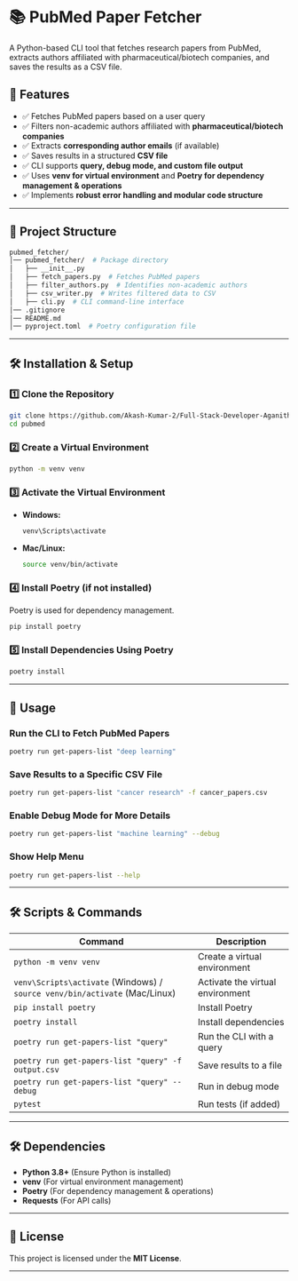 # 📚 PubMed Paper Fetcher

A Python-based CLI tool that fetches research papers from PubMed, extracts authors affiliated with pharmaceutical/biotech companies, and saves the results as a CSV file.

## 🚀 Features
- ✅ Fetches PubMed papers based on a user query  
- ✅ Filters non-academic authors affiliated with **pharmaceutical/biotech companies**  
- ✅ Extracts **corresponding author emails** (if available)  
- ✅ Saves results in a structured **CSV file**  
- ✅ CLI supports **query, debug mode, and custom file output**  
- ✅ Uses **venv for virtual environment** and **Poetry for dependency management & operations**  
- ✅ Implements **robust error handling and modular code structure**  

---

## 📂 Project Structure
```bash
pubmed_fetcher/
│── pubmed_fetcher/  # Package directory
│   ├── __init__.py
│   ├── fetch_papers.py  # Fetches PubMed papers
│   ├── filter_authors.py  # Identifies non-academic authors
│   ├── csv_writer.py  # Writes filtered data to CSV
│   ├── cli.py  # CLI command-line interface
│── .gitignore
│── README.md
│── pyproject.toml  # Poetry configuration file
```

---

## 🛠 Installation & Setup

### **1️⃣ Clone the Repository**
```bash
git clone https://github.com/Akash-Kumar-2/Full-Stack-Developer-Aganitha-Cognitive-Solutions.git
cd pubmed
```

### **2️⃣ Create a Virtual Environment**
```bash
python -m venv venv
```

### **3️⃣ Activate the Virtual Environment**
- **Windows:**
  ```bash
  venv\Scripts\activate
  ```
- **Mac/Linux:**
  ```bash
  source venv/bin/activate
  ```

### **4️⃣ Install Poetry** (if not installed)
Poetry is used for dependency management.
```bash
pip install poetry
```

### **5️⃣ Install Dependencies Using Poetry**
```bash
poetry install
```

---

## 🎯 Usage

### **Run the CLI to Fetch PubMed Papers**
```bash
poetry run get-papers-list "deep learning"
```

### **Save Results to a Specific CSV File**
```bash
poetry run get-papers-list "cancer research" -f cancer_papers.csv
```

### **Enable Debug Mode for More Details**
```bash
poetry run get-papers-list "machine learning" --debug
```

### **Show Help Menu**
```bash
poetry run get-papers-list --help
```

---

## 🛠 Scripts & Commands
| Command | Description |
|---------|-------------|
| `python -m venv venv` | Create a virtual environment |
| `venv\Scripts\activate` (Windows) / `source venv/bin/activate` (Mac/Linux) | Activate the virtual environment |
| `pip install poetry` | Install Poetry |
| `poetry install` | Install dependencies |
| `poetry run get-papers-list "query"` | Run the CLI with a query |
| `poetry run get-papers-list "query" -f output.csv` | Save results to a file |
| `poetry run get-papers-list "query" --debug` | Run in debug mode |
| `pytest` | Run tests (if added) |

---

## 🛠 Dependencies
- **Python 3.8+** (Ensure Python is installed)
- **venv** (For virtual environment management)
- **Poetry** (For dependency management & operations)
- **Requests** (For API calls)

---

## 📜 License
This project is licensed under the **MIT License**.

---

